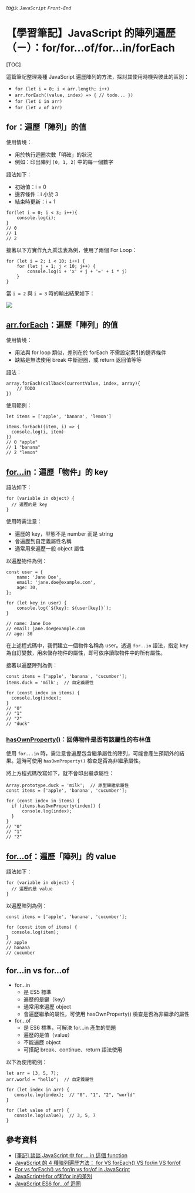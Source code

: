 ###### tags: `JavaScript` `Front-End`
# 【學習筆記】JavaScript 的陣列遍歷（ㄧ）：for/for...of/for...in/forEach

[TOC]

這篇筆記整理幾種 JavaScript 遍歷陣列的方法，探討其使用時機與彼此的區別：

+ `for (let i = 0; i < arr.length; i++)`
+ `arr.forEach((value, index) => { // todo... })`
+ `for (let i in arr)`
+ `for (let v of arr)`

## for：遍歷「陣列」的值

使用情境：

+ 用於執行迴圈次數「明確」的狀況
+ 例如：印出陣列 `[0, 1, 2]` 中的每一個數字

語法如下：

+ 初始值：i = 0
+ 邊界條件：i 小於 3
+ 結束時更新：i + 1

```javascript=
for(let i = 0; i < 3; i++){
    console.log(i);
}
// 0
// 1
// 2
```

接著以下方實作九九乘法表為例，使用了兩個 For Loop：

```javascript=
for (let i = 2; i < 10; i++) {
    for (let j = 1; j < 10; j++) {
        console.log(i + 'x' + j + '=' + i * j)
    }
}
```

當 `i = 2` 與 `i = 3` 時的輸出結果如下：

![](https://i.imgur.com/dPeST08.png)


## [arr.forEach](https://developer.mozilla.org/zh-TW/docs/Web/JavaScript/Reference/Global_Objects/Array/forEach)：遍歷「陣列」的值

使用情境：

+ 用法與 for loop 類似，差別在於 forEach 不需設定索引的邊界條件
+ 缺點是無法使用 break 中斷迴圈，或 return 返回值等等

語法：

```javascript=
array.forEach(callback(currentValue, index, array){
    // TODO
})
```

使用範例：

```javascript=
let items = ['apple', 'banana', 'lemon']

items.forEach((item, i) => {
  console.log(i, item)
})
// 0 "apple"
// 1 "banana"
// 2 "lemon"
```


## [for...in](https://developer.mozilla.org/zh-TW/docs/Web/JavaScript/Reference/Statements/for...in)：遍歷「物件」的 key

語法如下：

```javascript=
for (variable in object) {
  // 遍歷的是 key
}
```

使用時需注意：

+ 遍歷的 key，型態不是 number 而是 string
+ 會遍歷到自定義屬性名稱
+ 通常用來遍歷一般 object 屬性 

以遍歷物件為例：

```javascript=
const user = {
    name: 'Jane Doe',
    email: 'jane.doe@example.com',
    age: 30,
};

for (let key in user) {
    console.log(`${key}: ${user[key]}`);
}

// name: Jane Doe
// email: jane.doe@example.com
// age: 30
```

在上述程式碼中，我們建立一個物件名稱為 user。透過 `for..in` 語法，指定 key 為自訂變數，用來儲存物件的屬性，即可依序讀取物件中的所有屬性。

接著以遍歷陣列為例：

```javascript=
const items = ['apple', 'banana', 'cucumber'];
items.duck = 'milk';  // 自定義屬性

for (const index in items) {
  console.log(index);
}
// "0"
// "1"
// "2"
// "duck"
```

### [hasOwnProperty()](https://developer.mozilla.org/zh-TW/docs/Web/JavaScript/Reference/Global_Objects/Object/hasOwnProperty)：回傳物件是否有該屬性的布林值

使用 `for...in` 時，需注意會遍歷包含繼承屬性的陣列，可能會產生預期外的結果。這時可使用 `hasOwnProperty()` 檢查是否為非繼承屬性。

將上方程式碼改寫如下，就不會印出繼承屬性：

```javascript=
Array.prototype.duck = 'milk';  // 原型鍊繼承屬性
const items = ['apple', 'banana', 'cucumber'];

for (const index in items) {
  if (items.hasOwnProperty(index)) {
      console.log(index);
  }
}
// "0"
// "1"
// "2"
```

## [for...of](https://developer.mozilla.org/en-US/docs/Web/JavaScript/Reference/Statements/for...of)：遍歷「陣列」的 value

語法如下：

```javascript=
for (variable in object) {
  // 遍歷的是 value
}
```

以遍歷陣列為例：

```javascript=
const items = ['apple', 'banana', 'cucumber'];

for (const item of items) {
  console.log(item);
}
// apple
// banana
// cucumber
```

## for...in vs for...of

+ for...in 
  + 是 ES5 標準
  + 遍歷的是鍵（key）
  + 通常用來遍歷 object
  + 會遍歷繼承的屬性，可使用 hasOwnProperty() 檢查是否為非繼承的屬性
+ for...of
  + 是 ES6 標準，可解決 for...in 產生的問題
  + 遍歷的是值（value）
  + 不能遍歷 object
  + 可搭配 break、continue、return 語法使用

以下為使用範例：

```javascript=
let arr = [3, 5, 7];
arr.world = "hello";  // 自定義屬性

for (let index in arr) {
   console.log(index);  // "0", "1", "2", "world"
}

for (let value of arr) {
   console.log(value);  // 3, 5, 7
}
```


## 參考資料

+ [[筆記] 談談 JavaScript 中 for ... in 這個 function](https://pjchender.blogspot.com/2016/06/javascript-for-in-function.html)
+ [JavaScript 的 4 種陣列遍歷方法： for VS forEach() VS for/in VS for/of](https://www.gushiciku.cn/pl/2M0c/zh-tw)
+ [For vs forEach() vs for/in vs for/of in JavaScript](http://thecodebarbarian.com/for-vs-for-each-vs-for-in-vs-for-of-in-javascript.html)
+ [JavaScript中for of和for in的差別](https://blog.typeart.cc/JavaScript%E4%B8%ADfor%20of%E5%92%8Cfor%20in%E7%9A%84%E5%B7%AE%E5%88%A5/)
+ [JavaScript ES6 for...of 迴圈](https://www.fooish.com/javascript/ES6/for-of.html)
